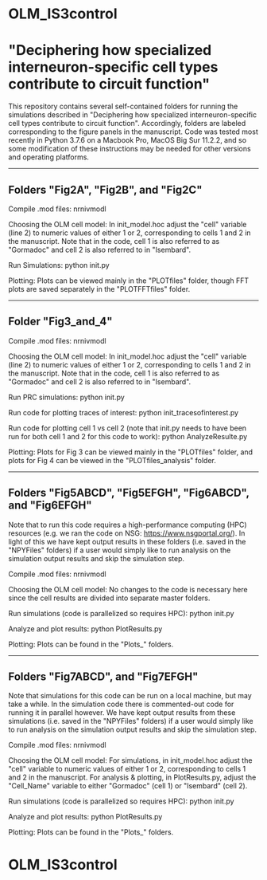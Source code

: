 # OLM_IS3control
"Deciphering how specialized interneuron-specific cell types contribute to circuit function"
==============================================================================

This repository contains several self-contained folders for running the simulations described in "Deciphering how specialized interneuron-specific cell types contribute to circuit function". Accordingly, folders are labeled corresponding to the figure panels in the manuscript. Code was tested most recently in Python 3.7.6 on a Macbook Pro, MacOS Big Sur 11.2.2, and so some modification of these instructions may be needed for other versions and operating platforms.

-------------------------------------
Folders "Fig2A", "Fig2B", and "Fig2C"
-------------------------------------
Compile .mod files:
nrnivmodl

Choosing the OLM cell model:
In init_model.hoc adjust the "cell" variable (line 2) to numeric values of either 1 or 2, corresponding to cells 1 and 2 in the manuscript. Note that in the code, cell 1 is also referred to as "Gormadoc" and cell 2 is also referred to in "Isembard".

Run Simulations:
python init.py

Plotting:
Plots can be viewed mainly in the "PLOTfiles" folder, though FFT plots are saved separately in the "PLOTFFTfiles" folder.


-------------------
Folder "Fig3_and_4"
-------------------
Compile .mod files:
nrnivmodl

Choosing the OLM cell model:
In init_model.hoc adjust the "cell" variable (line 2) to numeric values of either 1 or 2, corresponding to cells 1 and 2 in the manuscript. Note that in the code, cell 1 is also referred to as "Gormadoc" and cell 2 is also referred to in "Isembard".

Run PRC simulations:
python init.py

Run code for plotting traces of interest:
python init_tracesofinterest.py

Run code for plotting cell 1 vs cell 2 (note that init.py needs to have been run for both cell 1 and 2 for this code to work):
python AnalyzeResulte.py

Plotting:
Plots for Fig 3 can be viewed mainly in the "PLOTfiles" folder, and plots for Fig 4 can be viewed in the "PLOTfiles_analysis" folder.

----------------------------------------------------------
Folders "Fig5ABCD", "Fig5EFGH", "Fig6ABCD", and "Fig6EFGH"
----------------------------------------------------------
Note that to run this code requires a high-performance computing (HPC) resources (e.g. we ran the code on NSG: https://www.nsgportal.org/). In light of this we have kept output results in these folders (i.e. saved in the "NPYFiles" folders) if a user would simply like to run analysis on the simulation output results and skip the simulation step.

Compile .mod files:
nrnivmodl

Choosing the OLM cell model:
No changes to the code is necessary here since the cell results are divided into separate master folders.

Run simulations (code is parallelized so requires HPC):
python init.py

Analyze and plot results:
python PlotResults.py

Plotting:
Plots can be found in the "Plots_" folders.

----------------------------------
Folders "Fig7ABCD", and "Fig7EFGH"
----------------------------------
Note that simulations for this code can be run on a local machine, but may take a while. In the simulation code there is commented-out code for running it in parallel however. We have kept output results from these simulations (i.e. saved in the "NPYFiles" folders) if a user would simply like to run analysis on the simulation output results and skip the simulation step.

Compile .mod files:
nrnivmodl

Choosing the OLM cell model:
For simulations, in init_model.hoc adjust the "cell" variable to numeric values of either 1 or 2, corresponding to cells 1 and 2 in the manuscript.
For analysis & plotting, in PlotResults.py, adjust the "Cell_Name" variable to either "Gormadoc" (cell 1) or "Isembard" (cell 2).

Run simulations (code is parallelized so requires HPC):
python init.py

Analyze and plot results:
python PlotResults.py

Plotting:
Plots can be found in the "Plots_" folders.
# OLM_IS3control
